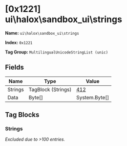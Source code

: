 # [0x1221] ui\halox\sandbox_ui\strings

**Name:** ```ui\halox\sandbox_ui\strings```

**Index:** ```0x1221```

**Tag Group:** ```MultilingualUnicodeStringList (unic)```

## Fields

Name	| Type	| Value
---	|---	|---	|
Strings	|TagBlock (Strings)	|[412](#strings)
Data	|Byte[]	|System.Byte[]


## Tag Blocks

### Strings

*Excluded due to >100 entries.*